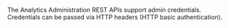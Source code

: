 The Analytics Administration REST APIs support admin credentials.
Credentials can be passed via HTTP headers (HTTP basic authentication).